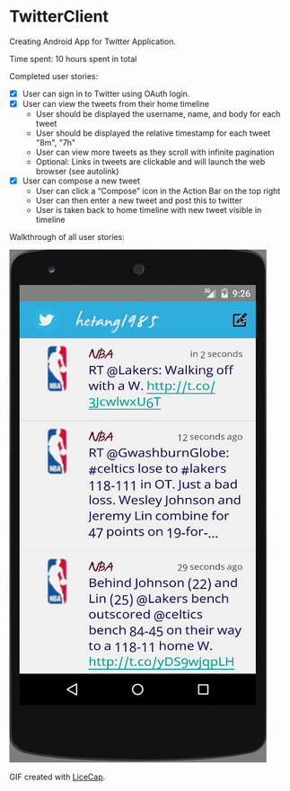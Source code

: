 # TwitterClient
Creating Android App for Twitter Application.

Time spent: 10 hours spent in total

Completed user stories:

 * [x] User can sign in to Twitter using OAuth login.
 * [x] User can view the tweets from their home timeline
      * User should be displayed the username, name, and body for each tweet
      * User should be displayed the relative timestamp for each tweet "8m", "7h"
      * User can view more tweets as they scroll with infinite pagination
      * Optional: Links in tweets are clickable and will launch the web browser (see autolink)
 * [x] User can compose a new tweet
      * User can click a “Compose” icon in the Action Bar on the top right
      * User can then enter a new tweet and post this to twitter
      * User is taken back to home timeline with new tweet visible in timeline
 
Walkthrough of all user stories:

![Video Walkthrough](TwitterClient.gif)

GIF created with [LiceCap](http://www.cockos.com/licecap/).
